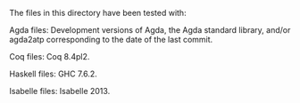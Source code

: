 The files in this directory have been tested with:

Agda files: Development versions of Agda, the Agda standard library,
and/or agda2atp corresponding to the date of the last commit.

Coq files: Coq 8.4pl2.

Haskell files: GHC 7.6.2.

Isabelle files: Isabelle 2013.
